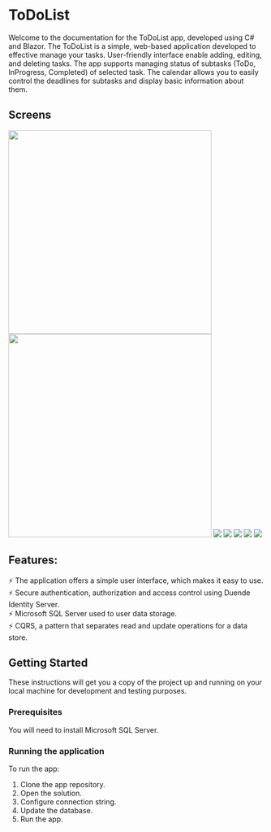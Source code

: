 
<h1 align="left">ToDoList</h1>

Welcome to the documentation for the ToDoList app, developed using C# and Blazor. The ToDoList is a simple, web-based application developed to effective manage your tasks. User-friendly interface enable adding, editing, and deleting tasks. The app supports managing status of subtasks (ToDo, InProgress, Completed) of selected task. The calendar allows you to easily control the deadlines for subtasks and display basic information about them.

<h2 align="left">Screens</h2>

<img src="https://github.com/RafalC999/ToDoList/assets/145366939/4779434c-4177-4d73-8557-fdfdc620a3c3" width="400">
<img src="https://github.com/RafalC999/ToDoList/assets/145366939/8c744831-ccce-4725-8d90-5d07565f7b22" width="400">

<img src="https://github.com/RafalC999/ToDoList/assets/145366939/e8d64ed7-a933-4ca0-98bc-69ae3ae84a39" >
<img src="https://github.com/RafalC999/ToDoList/assets/145366939/9449f36b-ee1d-4f83-892f-cca51541c86c" >

<img src="https://github.com/RafalC999/ToDoList/assets/145366939/5e31f06c-9e1c-4659-9775-b52e25a88a06" >
<img src="https://github.com/RafalC999/ToDoList/assets/145366939/1d272045-4997-4ee7-b11d-80195bd2ecfd" >

<img src="https://github.com/RafalC999/ToDoList/assets/145366939/a73e5091-4566-4971-ac80-0b2afc53b436" >



<h2 align="left">Features:</h2>
⚡ The application offers a simple user interface, which makes it easy to use. <br>
⚡ Secure authentication, authorization and access control using Duende Identity Server. <br>
⚡ Microsoft SQL Server used to user data storage. <br>
⚡ CQRS, a pattern that separates read and update operations for a data store. <br>

<h2 align="left">Getting Started</h2>
These instructions will get you a copy of the project up and running on your local machine for development and testing purposes.

<h3 align="left">Prerequisites</h3>
You will need to install Microsoft SQL Server.

<h3 align="left">Running the application</h3>
To run the app: <br>

1. Clone the app repository. <br>
2. Open the solution. <br>
3. Configure connection string. <br>
4. Update the database. <br>
5. Run the app. <br>
